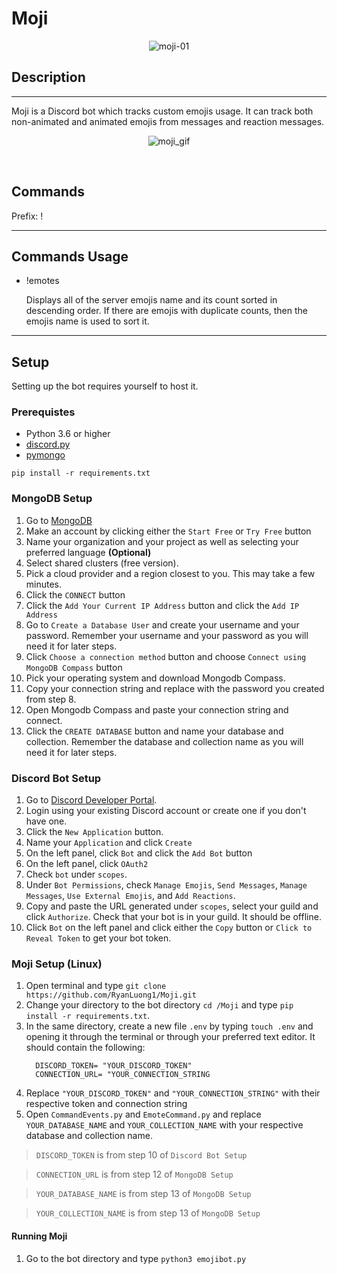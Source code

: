 # Moji

<div align="center">

![moji-01](https://user-images.githubusercontent.com/47546985/89359073-d029ab00-d679-11ea-833b-f00106046a2d.png)
</div>

## Description
---
Moji is a Discord bot which tracks custom emojis usage. It can track both non-animated and animated emojis from messages and reaction messages. 
<div align="center">

![moji_gif](https://user-images.githubusercontent.com/47546985/89358895-5db8cb00-d679-11ea-9524-77b558852a5a.gif)
</div>
<br/>

## Commands
Prefix: !

---
## Commands Usage
*   !emotes
     
     Displays all of the server emojis name and its count sorted in descending order. If there are emojis with duplicate counts, then the emojis name is used to sort it.
---
## Setup
Setting up the bot requires yourself to host it.

### Prerequistes
* Python 3.6 or higher
* [discord.py](https://github.com/Rapptz/discord.py)
* [pymongo](https://api.mongodb.com/python/current/installation.html)

```pip install -r requirements.txt```
### MongoDB Setup

1. Go to [MongoDB](https://www.mongodb.com/)
2. Make an account by clicking either the ```Start Free``` or ```Try Free``` button
3. Name your organization and your project as well as selecting your preferred language **(Optional)**
4. Select shared clusters (free version).
5. Pick a cloud provider and a region closest to you. This may take a few minutes.
6. Click the ```CONNECT``` button
7. Click the ```Add Your Current IP Address``` button and click the ```Add IP Address```
8. Go to ```Create a Database User``` and create your username and your password. Remember your username and your password as you will need it for later steps.
9. Click ```Choose a connection method``` button and choose ```Connect using MongoDB Compass``` button
10. Pick your operating system and download Mongodb Compass.
11. Copy your connection string and replace <password> with the password you created from step 8.
12. Open Mongodb Compass and paste your connection string and connect.
13. Click the ```CREATE DATABASE``` button and name your database and collection. Remember the database and collection name as you will need it for later steps.

### Discord Bot Setup
1. Go to [Discord Developer Portal](https://discord.com/developers). 
2. Login using your existing Discord account or create one if you don't have one.
3. Click the ```New Application``` button.
4. Name your ```Application``` and click ```Create```
5. On the left panel, click ```Bot``` and click the ```Add Bot``` button
6. On the left panel, click ```OAuth2```
7. Check ```bot``` under ```scopes```.
8. Under ```Bot Permissions```, check ```Manage Emojis```, ```Send Messages```, ```Manage Messages```, ```Use External Emojis```, and ```Add Reactions```.
9. Copy and paste the URL generated under ```scopes```, select your guild and click ```Authorize```. Check that your bot is in your guild. It should be offline.
10. Click ```Bot``` on the left panel and click either the ```Copy``` button or ```Click to Reveal Token``` to get your bot token.

### Moji Setup (Linux)
1. Open terminal and type ```git clone https://github.com/RyanLuong1/Moji.git```
2. Change your directory to the bot directory ```cd /Moji``` and type ```pip install -r requirements.txt```.
3. In the same directory, create a new file ```.env``` by typing ```touch .env``` and opening it through the terminal or through your preferred text editor. It should contain the following:
   ```
     DISCORD_TOKEN= "YOUR_DISCORD_TOKEN"
     CONNECTION_URL= "YOUR_CONNECTION_STRING
   ```
4. Replace ```"YOUR_DISCORD_TOKEN"``` and ```"YOUR_CONNECTION_STRING"``` with their respective token and connection string
5. Open ```CommandEvents.py``` and ```EmoteCommand.py``` and replace ```YOUR_DATABASE_NAME``` and ```YOUR_COLLECTION_NAME``` with your respective database and collection name.

>```DISCORD_TOKEN``` is from step 10 of ```Discord Bot Setup```

>```CONNECTION_URL``` is from step 12 of ```MongoDB Setup```

>```YOUR_DATABASE_NAME``` is from step 13 of ```MongoDB Setup```

>```YOUR_COLLECTION_NAME``` is from step 13 of ```MongoDB Setup```

#### Running Moji
1. Go to the bot directory and type ```python3 emojibot.py```

